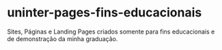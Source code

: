 # uninter-pages-fins-educacionais
Sites, Páginas e Landing Pages criados somente para fins educacionais e de demonstração da minha graduação.
